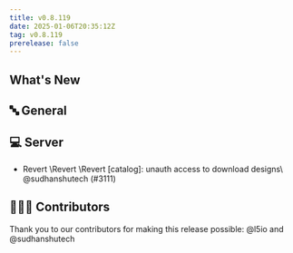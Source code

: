 ```yaml
---
title: v0.8.119
date: 2025-01-06T20:35:12Z
tag: v0.8.119
prerelease: false
---
```


## What's New
## 🔤 General
## 💻 Server

- Revert \Revert \Revert \[catalog]: unauth access to download designs\\ @sudhanshutech (#3111)

## 👨🏽‍💻 Contributors

Thank you to our contributors for making this release possible:
@l5io and @sudhanshutech

